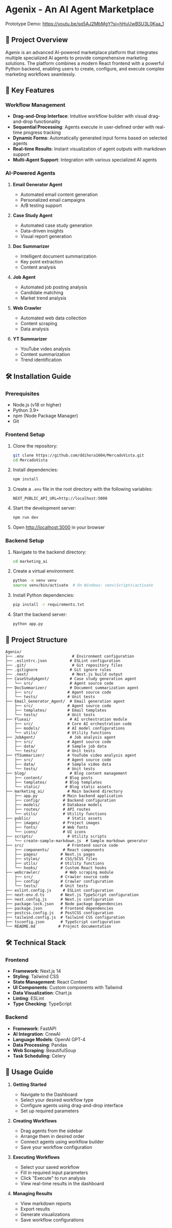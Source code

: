 # Agenix - An AI Agent Marketplace

Prototype Demo: https://youtu.be/sq5AJ2MbMgY?si=hHuUwBSU3L0Kaa_1

## 🚀 Project Overview

Agenix is an advanced AI-powered marketplace platform that integrates multiple specialized AI agents to provide comprehensive marketing solutions. The platform combines a modern React frontend with a powerful Python backend, enabling users to create, configure, and execute complex marketing workflows seamlessly.

## 🎯 Key Features

### Workflow Management
- **Drag-and-Drop Interface**: Intuitive workflow builder with visual drag-and-drop functionality
- **Sequential Processing**: Agents execute in user-defined order with real-time progress tracking
- **Dynamic Forms**: Automatically generated input forms based on selected agents
- **Real-time Results**: Instant visualization of agent outputs with markdown support
- **Multi-Agent Support**: Integration with various specialized AI agents

### AI-Powered Agents

1. **Email Generator Agent**
   - Automated email content generation
   - Personalized email campaigns
   - A/B testing support

2. **Case Study Agent**
   - Automated case study generation
   - Data-driven insights
   - Visual report generation

3. **Doc Summarizer**
   - Intelligent document summarization
   - Key point extraction
   - Content analysis

4. **Job Agent**
   - Automated job posting analysis
   - Candidate matching
   - Market trend analysis

5. **Web Crawler**
   - Automated web data collection
   - Content scraping
   - Data analysis

6. **YT Summarizer**
   - YouTube video analysis
   - Content summarization
   - Trend identification

## 🛠️ Installation Guide

### Prerequisites
- Node.js (v18 or higher)
- Python 3.9+
- npm (Node Package Manager)
- Git

### Frontend Setup

1. Clone the repository:
   ```bash
   git clone https://github.com/ddihora1604/MercadoVista.git
   cd MercadoVista
   ```

2. Install dependencies:
   ```bash
   npm install
   ```

3. Create a `.env` file in the root directory with the following variables:
   ```
   NEXT_PUBLIC_API_URL=http://localhost:5000
   ```

4. Start the development server:
   ```bash
   npm run dev
   ```

5. Open [http://localhost:3000](http://localhost:3000) in your browser

### Backend Setup

1. Navigate to the backend directory:
   ```bash
   cd marketing_ai
   ```

2. Create a virtual environment:
   ```bash
   python -m venv venv
   source venv/bin/activate  # On Windows: venv\Scripts\activate
   ```

3. Install Python dependencies:
   ```bash
   pip install -r requirements.txt
   ```

4. Start the backend server:
   ```bash
   python app.py
   ```

## 📁 Project Structure

```
Agenix/
├── .env                     # Environment configuration
├── .eslintrc.json          # ESLint configuration
├── .git/                    # Git repository files
├── .gitignore              # Git ignore rules
├── .next/                   # Next.js build output
├── CaseStudyAgent/         # Case study generation agent
│   └── src/                # Agent source code
├── DocSummarizer/          # Document summarization agent
│   ├── src/               # Agent source code
│   └── tests/             # Unit tests
├── Email_Generator_Agent/  # Email generation agent
│   ├── src/               # Agent source code
│   ├── templates/         # Email templates
│   └── tests/             # Unit tests
├── Fluxai/                 # AI orchestration module
│   ├── src/               # Core AI orchestration code
│   ├── models/            # AI model configurations
│   └── utils/             # Utility functions
├── JobAgent/               # Job analysis agent
│   ├── src/               # Agent source code
│   ├── data/              # Sample job data
│   └── tests/             # Unit tests
├── YTSummarizer/          # YouTube video analysis agent
│   ├── src/               # Agent source code
│   ├── data/              # Sample video data
│   └── tests/             # Unit tests
├── blog/                   # Blog content management
│   ├── content/          # Blog posts
│   ├── templates/        # Blog templates
│   └── static/           # Blog static assets
├── marketing_ai/          # Main backend directory
│   ├── app.py           # Main backend application
│   ├── config/          # Backend configuration
│   ├── models/          # Database models
│   ├── routes/          # API routes
│   └── utils/           # Utility functions
├── public/                # Static assets
│   ├── images/          # Project images
│   ├── fonts/           # Web fonts
│   └── icons/           # UI icons
├── scripts/               # Utility scripts
│   └── create-sample-markdown.js  # Sample markdown generator
├── src/                   # Frontend source code
│   ├── components/      # React components
│   ├── pages/          # Next.js pages
│   ├── styles/         # CSS/SCSS files
│   ├── utils/          # Utility functions
│   └── hooks/          # Custom React hooks
├── webcrawler/           # Web scraping module
│   ├── src/            # Crawler source code
│   ├── config/         # Crawler configuration
│   └── tests/          # Unit tests
├── eslint.config.js     # ESLint configuration
├── next-env.d.ts       # Next.js TypeScript configuration
├── next.config.js      # Next.js configuration
├── package-lock.json   # Node package dependencies
├── package.json        # Frontend dependencies
├── postcss.config.js   # PostCSS configuration
├── tailwind.config.js  # Tailwind CSS configuration
├── tsconfig.json       # TypeScript configuration
└── README.md          # Project documentation
```

## 🛠️ Technical Stack

### Frontend
- **Framework**: Next.js 14
- **Styling**: Tailwind CSS
- **State Management**: React Context
- **UI Components**: Custom components with Tailwind
- **Data Visualization**: Chart.js
- **Linting**: ESLint
- **Type Checking**: TypeScript

### Backend
- **Framework**: FastAPI
- **AI Integration**: CrewAI
- **Language Models**: OpenAI GPT-4
- **Data Processing**: Pandas
- **Web Scraping**: BeautifulSoup
- **Task Scheduling**: Celery

## 📝 Usage Guide

1. **Getting Started**
   - Navigate to the Dashboard
   - Select your desired workflow type
   - Configure agents using drag-and-drop interface
   - Set up required parameters

2. **Creating Workflows**
   - Drag agents from the sidebar
   - Arrange them in desired order
   - Connect agents using workflow builder
   - Save your workflow configuration

3. **Executing Workflows**
   - Select your saved workflow
   - Fill in required input parameters
   - Click "Execute" to run analysis
   - View real-time results in the dashboard

4. **Managing Results**
   - View markdown reports
   - Export results
   - Generate visualizations
   - Save workflow configurations